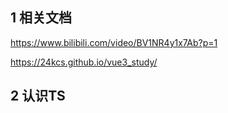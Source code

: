 ## 1 相关文档
https://www.bilibili.com/video/BV1NR4y1x7Ab?p=1

https://24kcs.github.io/vue3_study/

## 2 认识TS
